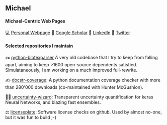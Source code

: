 ## Michael 

#### Michael-Centric Web Pages

💻 [Personal Webpage](https://mweiss.ch) 
📄 [Google Scholar](https://scholar.google.com/citations?user=Aw5x4O4AAAAJ) 
👷 [LinkedIn](http://linkedin.com/in/michael-weiss-531106136) 
🎺 [Twitter](http://twitter.com/mweiss_ch) 

#### Selected repositories I maintain

✂️ [python-bibtexparser](https://github.com/sciunto-org/python-bibtexparser) A very old codebase that I try to keep from falling apart, aiming to keep >1600 open-source dependents satisfied. Simulataneously, I am working on a much improved full-rewrite.

✍️ [docstr-coverage](https://github.com/HunterMcGushion/docstr_coverage): A python documentation coverage checker with more than 280'000 downloads (co-maintained with Hunter McGushion).

🧙‍♂️ [uncertainty-wizard](https://github.com/testingautomated-usi/uncertainty-wizard): Transparent uncertainty quantification for keras Neural Networks, and blazing fast ensembles.

⚖️ [licenseplate](https://github.com/MiWeiss/licenseplate): Software license checks on github. Used by almost no-one, but it was fun to build ;-)



<!--
**MiWeiss/MiWeiss** is a ✨ _special_ ✨ repository because its `README.md` (this file) appears on your GitHub profile.

Here are some ideas to get you started:

- 🔭 I’m currently working on ...
- 🌱 I’m currently learning ...
- 👯 I’m looking to collaborate on ...
- 🤔 I’m looking for help with ...
- 💬 Ask me about ...
- 📫 How to reach me: ...
- 😄 Pronouns: ...
- ⚡ Fun fact: ...
-->
